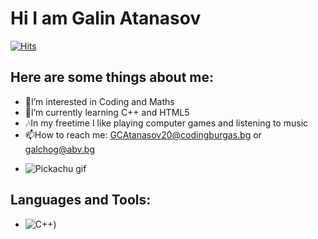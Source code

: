 # Hi I am Galin Atanasov

[![Hits](https://hits.seeyoufarm.com/api/count/incr/badge.svg?url=https%3A%2F%2Fgithub.com%2FGCAtanasov20%2Fhit-counter&count_bg=%23FF0000&title_bg=%23000000&icon=riseup.svg&icon_color=%2300DCFF&title=Visitors&edge_flat=true)](https://hits.seeyoufarm.com)
## Here are some things about me:
* 👀I’m interested in Coding and Maths
* 🌱I’m currently learning C++ and HTML5
* 🎶In my freetime I like playing computer games and listening to music
* 📫How to reach me: GCAtanasov20@codingburgas.bg or galchog@abv.bg
- ![Pickachu gif](https://c.tenor.com/3IACtMvxwdsAAAAC/pikachu-happy.gif)
## Languages and Tools:
* ![C++](https://user-images.githubusercontent.com/85336800/139067396-b90c736d-fcab-4fe5-b5ff-212b42f5272d.png))

<!---
GCAtanasov20/GCAtanasov20 is a ✨ special ✨ repository because its `README.md` (this file) appears on your GitHub profile.
You can click the Preview link to take a look at your changes.
--->
